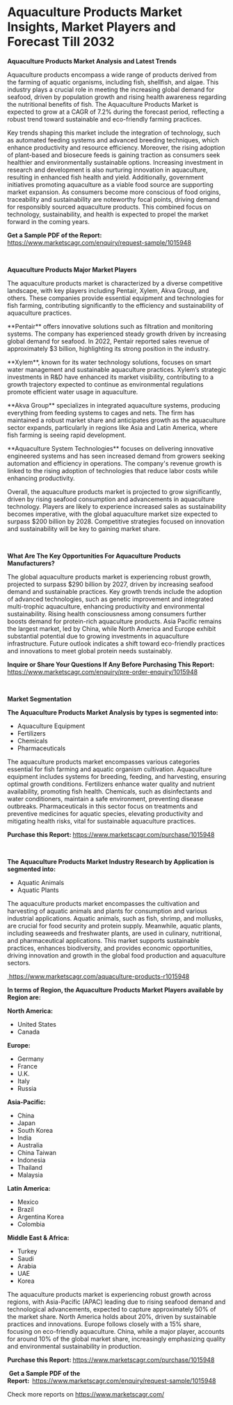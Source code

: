 <p><h1>Aquaculture Products Market Insights, Market Players and Forecast Till 2032</h1></p><p><strong>Aquaculture Products Market Analysis and Latest Trends</strong></p>
<p><p>Aquaculture products encompass a wide range of products derived from the farming of aquatic organisms, including fish, shellfish, and algae. This industry plays a crucial role in meeting the increasing global demand for seafood, driven by population growth and rising health awareness regarding the nutritional benefits of fish. The Aquaculture Products Market is expected to grow at a CAGR of 7.2% during the forecast period, reflecting a robust trend toward sustainable and eco-friendly farming practices.</p><p>Key trends shaping this market include the integration of technology, such as automated feeding systems and advanced breeding techniques, which enhance productivity and resource efficiency. Moreover, the rising adoption of plant-based and biosecure feeds is gaining traction as consumers seek healthier and environmentally sustainable options. Increasing investment in research and development is also nurturing innovation in aquaculture, resulting in enhanced fish health and yield. Additionally, government initiatives promoting aquaculture as a viable food source are supporting market expansion. As consumers become more conscious of food origins, traceability and sustainability are noteworthy focal points, driving demand for responsibly sourced aquaculture products. This combined focus on technology, sustainability, and health is expected to propel the market forward in the coming years.</p></p>
<p><strong>Get a Sample PDF of the Report:&nbsp;</strong> <a href="https://www.marketscagr.com/enquiry/request-sample/1015948?utm_campaign=2882&utm_medium=2&utm_source=Github&utm_content=ia&utm_term=30032025&utm_id=aquaculture-products">https://www.marketscagr.com/enquiry/request-sample/1015948</a></p>
<p>&nbsp;</p>
<p><strong>Aquaculture Products Major Market Players</strong></p>
<p><p>The aquaculture products market is characterized by a diverse competitive landscape, with key players including Pentair, Xylem, Akva Group, and others. These companies provide essential equipment and technologies for fish farming, contributing significantly to the efficiency and sustainability of aquaculture practices.</p><p>**Pentair** offers innovative solutions such as filtration and monitoring systems. The company has experienced steady growth driven by increasing global demand for seafood. In 2022, Pentair reported sales revenue of approximately $3 billion, highlighting its strong position in the industry.</p><p>**Xylem**, known for its water technology solutions, focuses on smart water management and sustainable aquaculture practices. Xylem’s strategic investments in R&D have enhanced its market visibility, contributing to a growth trajectory expected to continue as environmental regulations promote efficient water usage in aquaculture.</p><p>**Akva Group** specializes in integrated aquaculture systems, producing everything from feeding systems to cages and nets. The firm has maintained a robust market share and anticipates growth as the aquaculture sector expands, particularly in regions like Asia and Latin America, where fish farming is seeing rapid development.</p><p>**Aquaculture System Technologies** focuses on delivering innovative engineered systems and has seen increased demand from growers seeking automation and efficiency in operations. The company's revenue growth is linked to the rising adoption of technologies that reduce labor costs while enhancing productivity.</p><p>Overall, the aquaculture products market is projected to grow significantly, driven by rising seafood consumption and advancements in aquaculture technology. Players are likely to experience increased sales as sustainability becomes imperative, with the global aquaculture market size expected to surpass $200 billion by 2028. Competitive strategies focused on innovation and sustainability will be key to gaining market share.</p></p>
<p>&nbsp;</p>
<p><strong>What Are The Key Opportunities For Aquaculture Products Manufacturers?</strong></p>
<p><p>The global aquaculture products market is experiencing robust growth, projected to surpass $290 billion by 2027, driven by increasing seafood demand and sustainable practices. Key growth trends include the adoption of advanced technologies, such as genetic improvement and integrated multi-trophic aquaculture, enhancing productivity and environmental sustainability. Rising health consciousness among consumers further boosts demand for protein-rich aquaculture products. Asia Pacific remains the largest market, led by China, while North America and Europe exhibit substantial potential due to growing investments in aquaculture infrastructure. Future outlook indicates a shift toward eco-friendly practices and innovations to meet global protein needs sustainably.</p></p>
<p><strong>Inquire or Share Your Questions If Any Before Purchasing This Report:</strong> <a href="https://www.marketscagr.com/enquiry/pre-order-enquiry/1015948?utm_campaign=2882&utm_medium=2&utm_source=Github&utm_content=ia&utm_term=30032025&utm_id=aquaculture-products">https://www.marketscagr.com/enquiry/pre-order-enquiry/1015948</a></p>
<p>&nbsp;</p>
<p><strong>Market Segmentation</strong></p>
<p><strong>The Aquaculture Products Market Analysis by types is segmented into:</strong></p>
<p><ul><li>Aquaculture Equipment</li><li>Fertilizers</li><li>Chemicals</li><li>Pharmaceuticals</li></ul></p>
<p><p>The aquaculture products market encompasses various categories essential for fish farming and aquatic organism cultivation. Aquaculture equipment includes systems for breeding, feeding, and harvesting, ensuring optimal growth conditions. Fertilizers enhance water quality and nutrient availability, promoting fish health. Chemicals, such as disinfectants and water conditioners, maintain a safe environment, preventing disease outbreaks. Pharmaceuticals in this sector focus on treatments and preventive medicines for aquatic species, elevating productivity and mitigating health risks, vital for sustainable aquaculture practices.</p></p>
<p><strong>Purchase this Report:&nbsp;</strong><a href="https://www.marketscagr.com/purchase/1015948?utm_campaign=2882&utm_medium=2&utm_source=Github&utm_content=ia&utm_term=30032025&utm_id=aquaculture-products">https://www.marketscagr.com/purchase/1015948</a></p>
<p>&nbsp;</p>
<p><strong>The Aquaculture Products Market Industry Research by Application is segmented into:</strong></p>
<p><ul><li>Aquatic Animals</li><li>Aquatic Plants</li></ul></p>
<p><p>The aquaculture products market encompasses the cultivation and harvesting of aquatic animals and plants for consumption and various industrial applications. Aquatic animals, such as fish, shrimp, and mollusks, are crucial for food security and protein supply. Meanwhile, aquatic plants, including seaweeds and freshwater plants, are used in culinary, nutritional, and pharmaceutical applications. This market supports sustainable practices, enhances biodiversity, and provides economic opportunities, driving innovation and growth in the global food production and aquaculture sectors.</p></p>
<p><a href="https://www.marketscagr.com/aquaculture-products-r1015948?utm_campaign=2882&utm_medium=2&utm_source=Github&utm_content=ia&utm_term=30032025&utm_id=aquaculture-products">&nbsp;https://www.marketscagr.com/aquaculture-products-r1015948</a></p>
<p><strong>In terms of Region, the Aquaculture Products Market Players available by Region are:</strong></p>
<p>
    <p> <strong> North America: </strong>
        <ul>
            <li>United States</li>
            <li>Canada</li>
        </ul>
        </p> 
    <p> <strong> Europe: </strong>
        <ul>
            <li>Germany</li>
            <li>France</li>
            <li>U.K.</li>
            <li>Italy</li>
            <li>Russia</li>
        </ul>
        </p> 
    <p> <strong> Asia-Pacific: </strong>
        <ul>
            <li>China</li>
            <li>Japan</li>
            <li>South Korea</li>
            <li>India</li>
            <li>Australia</li>
            <li>China Taiwan</li>
            <li>Indonesia</li>
            <li>Thailand</li>
            <li>Malaysia</li>
        </ul>
        </p> 
    <p> <strong> Latin America: </strong>
        <ul>
            <li>Mexico</li>
            <li>Brazil</li>
            <li>Argentina Korea</li>
            <li>Colombia</li>
        </ul>
        </p> 
    <p> <strong> Middle East & Africa: </strong>
        <ul>
            <li>Turkey</li>
            <li>Saudi</li>
            <li>Arabia</li>
            <li>UAE</li>
            <li>Korea</li>
        </ul>
    </p>
    </p>
<p><p>The aquaculture products market is experiencing robust growth across regions, with Asia-Pacific (APAC) leading due to rising seafood demand and technological advancements, expected to capture approximately 50% of the market share. North America holds about 20%, driven by sustainable practices and innovations. Europe follows closely with a 15% share, focusing on eco-friendly aquaculture. China, while a major player, accounts for around 10% of the global market share, increasingly emphasizing quality and environmental sustainability in production.</p></p>
<p><strong>Purchase this Report: </strong><a href="https://www.marketscagr.com/purchase/1015948?utm_campaign=2882&utm_medium=2&utm_source=Github&utm_content=ia&utm_term=30032025&utm_id=aquaculture-products">https://www.marketscagr.com/purchase/1015948</a></p>
<p>&nbsp;<strong>Get a Sample PDF of the Report:&nbsp;&nbsp;</strong><a href="https://www.marketscagr.com/enquiry/request-sample/1015948?utm_campaign=2882&utm_medium=2&utm_source=Github&utm_content=ia&utm_term=30032025&utm_id=aquaculture-products">https://www.marketscagr.com/enquiry/request-sample/1015948</a></p>
<p><strong></strong></p>
<p>Check more reports on <a href="https://www.marketscagr.com/?utm_campaign=2882&utm_medium=2&utm_source=Github&utm_content=ia&utm_term=30032025&utm_id=aquaculture-products">https://www.marketscagr.com/</a></p>